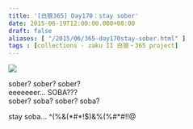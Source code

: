 ```yaml
---
title: '[白狼365] Day170：stay sober'
date: 2015-06-19T12:00:00.000+08:00
draft: false
aliases: [ "/2015/06/365-day170stay-sober.html" ]
tags : [collections - zaku II 白狼・365 project]
---
```


[![](https://farm1.staticflickr.com/456/18569016310_ac3de02206_z.jpg)](https://farm1.staticflickr.com/456/18569016310_ac3de02206_z.jpg)

sober? sober? sober?  
eeeeeeer... SOBA???  
sober? soba? sober? soba?  
  
stay soba... $%@$^(%&(\*#\*!$)&%(%#\*#!!@